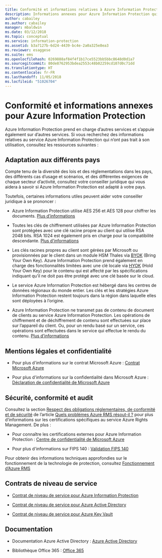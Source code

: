```yaml
---
title: Conformité et informations relatives à Azure Information Protection
description: Informations annexes pour Azure Information Protection qui concernent notamment les mentions légales, la conformité et les contrats de niveau de service.
author: cabailey
ms.author: cabailey
manager: mbaldwin
ms.date: 03/12/2018
ms.topic: conceptual
ms.service: information-protection
ms.assetid: b3a7127b-6d24-4439-bc4e-2a0a325e8ea3
ms.reviewer: esaggese
ms.suite: ems
ms.openlocfilehash: 0269888af84f4f1b17ce5523bb5bbc8648d0d1a7
ms.sourcegitcommit: 80de8762953bdea2553c48b02259cd107d0c71dd
ms.translationtype: HT
ms.contentlocale: fr-FR
ms.lasthandoff: 11/05/2018
ms.locfileid: "51026704"
---
```

# <a name="compliance-and-supporting-information-for-azureinformation-protection"></a>Conformité et informations annexes pour Azure Information Protection

Azure Information Protection prend en charge d’autres services et s’appuie également sur d’autres services. Si vous recherchez des informations relatives au service Azure Information Protection qui n’ont pas trait à son utilisation, consultez les ressources suivantes :

## <a name="suitability-for-different-countries"></a>Adaptation aux différents pays

Compte tenu de la diversité des lois et des réglementations dans les pays, des différents cas d’usage et scénarios, et des différentes exigences de chaque secteur d’activité, consultez votre conseiller juridique qui vous aidera à savoir si Azure Information Protection est adapté à votre pays.

Toutefois, certaines informations utiles peuvent aider votre conseiller juridique à se prononcer :

- Azure Information Protection utilise AES 256 et AES 128 pour chiffrer les documents. [Plus d’informations](./how-does-it-work.md#cryptographic-controls-used-by-azure-rms-algorithms-and-key-lengths)

- Toutes les clés de chiffrement utilisées par Azure Information Protection sont protégées avec une clé racine propre au client qui utilise RSA 2048 bits. RSA 1024 est également pris en charge pour la compatibilité descendante. [Plus d’informations](./how-does-it-work.md#cryptographic-controls-used-by-azure-rms-algorithms-and-key-lengths)

- Les clés racines propres au client sont gérées par Microsoft ou provisionnées par le client dans un module HSM Thales via [BYOK](plan-implement-tenant-key.md) (Bring Your Own Key). Azure Information Protection prend également en charge des fonctionnalités limitées avec une clé locale via [HYOK](configure-adrms-restrictions.md) (Hold Your Own Key) pour le contenu qui est affecté par les spécifications indiquant qu’il ne doit pas être protégé avec une clé basée sur le cloud.

- Le service Azure Information Protection est hébergé dans les centres de données régionaux du monde entier. Les clés et les stratégies Azure Information Protection restent toujours dans la région dans laquelle elles sont déployées à l’origine.
 
- Azure Information Protection ne transmet pas de contenu de document de clients au service Azure Information Protection. Les opérations de chiffrement et de déchiffrement de contenu sont effectuées sur place sur l’appareil du client. Ou, pour un rendu basé sur un service, ces opérations sont effectuées dans le service qui effectue le rendu du contenu. [Plus d’informations](./how-does-it-work.md)

## <a name="legal-and-privacy"></a>Mentions légales et confidentialité

- Pour plus d'informations sur le contrat Microsoft Azure : [Contrat Microsoft Azure](http://azure.microsoft.com/support/legal/subscription-agreement/)

- Pour plus d'informations sur la confidentialité dans Microsoft Azure : [Déclaration de confidentialité de Microsoft Azure](http://azure.microsoft.com/support/legal/privacy-statement/)

## <a name="security-compliance-and-auditing"></a>Sécurité, conformité et audit

Consultez la section [Respect des obligations réglementaires, de conformité et de sécurité](./what-is-azure-rms.md#security-compliance-and-regulatory-requirements) de l’article [Quels problèmes Azure RMS résout-il ?](./azure-rms-problems-it-solves.md) pour plus d’informations sur les certifications spécifiques au service Azure Rights Management. De plus :

- Pour connaître les certifications externes pour Azure Information Protection : [Centre de confidentialité de Microsoft Azure](http://azure.microsoft.com/support/trust-center/)

- Pour plus d'informations sur FIPS 140 : [Validation FIPS 140](https://technet.microsoft.com/library/security/cc750357.aspx)

Pour obtenir des informations techniques approfondies sur le fonctionnement de la technologie de protection, consultez [Fonctionnement d’Azure RMS](./how-does-it-work.md) 

## <a name="service-level-agreements"></a>Contrats de niveau de service

- [Contrat de niveau de service pour Azure Information Protection](https://azure.microsoft.com/support/legal/sla/information-protection/v1_0/)

- [Contrat de niveau de service pour Azure Active Directory](https://azure.microsoft.com/support/legal/sla/active-directory/v1_0/)

- [Contrat de niveau de service pour Azure Key Vault](https://azure.microsoft.com/support/legal/sla/key-vault/v1_0/)

## <a name="documentation"></a>Documentation

- Documentation Azure Active Directory : [Azure Active Directory](/active-directory/)

- Bibliothèque Office 365 : [Office 365](http://technet.microsoft.com/library/dn127064%28v=office.14%29.aspx)

